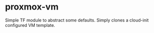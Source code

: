 # proxmox-vm

Simple TF module to abstract some defaults.
Simply clones a cloud-init configured VM template.